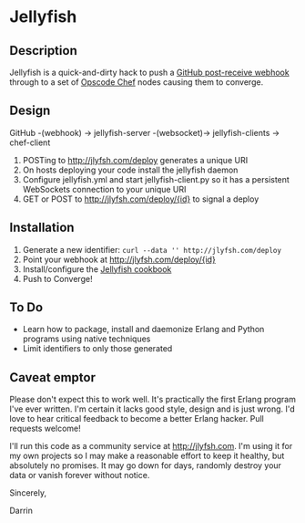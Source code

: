 # Jellyfish

## Description

Jellyfish is a quick-and-dirty hack to push a [GitHub post-receive
webhook](http://help.github.com/post-receive-hooks/) through to a set
of [Opscode Chef](http://opscode.com/chef/) nodes causing them to
converge.

## Design

GitHub -(webhook) ->
  jellyfish-server -(websocket)->
    jellyfish-clients -> chef-client

1. POSTing to http://jlyfsh.com/deploy generates a unique URI
2. On hosts deploying your code install the jellyfish daemon
3. Configure jellyfish.yml and start jellyfish-client.py so it has a
   persistent WebSockets connection to your unique URI
4. GET or POST to http://jlyfsh.com/deploy/{id} to signal a deploy

## Installation

1. Generate a new identifier: `curl --data '' http://jlyfsh.com/deploy`
2. Point your webhook at http://jlyfsh.com/deploy/{id}
3. Install/configure the [Jellyfish cookbook](http://community.opscode.com/cookbooks/jellyfish)
4. Push to Converge!

## To Do

* Learn how to package, install and daemonize Erlang and Python
  programs using native techniques
* Limit identifiers to only those generated

## Caveat emptor

Please don't expect this to work well. It's practically the first
Erlang program I've ever written. I'm certain it lacks good style,
design and is just wrong. I'd love to hear critical feedback to become
a better Erlang hacker. Pull requests welcome!

I'll run this code as a community service at http://jlyfsh.com. I'm
using it for my own projects so I may make a reasonable effort to keep
it healthy, but absolutely no promises. It may go down for days,
randomly destroy your data or vanish forever without notice.

Sincerely,

Darrin
